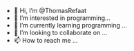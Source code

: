 - 👋 Hi, I’m @ThomasRefaat
- 👀 I’m interested in programming...
- 🌱 I’m currently learning programming ...
- 💞️ I’m looking to collaborate on ...
- 📫 How to reach me ...

<!---
ThomasRefaat/ThomasRefaat is a ✨ special ✨ repository because its `README.md` (this file) appears on your GitHub profile.
You can click the Preview link to take a look at your changes.
--->
